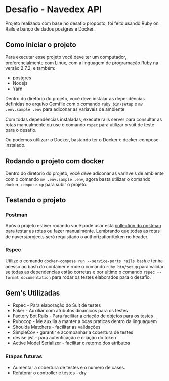 # Desafio - Navedex API
Projeto realizado com base no desafio proposto, foi feito usando Ruby on Rails e banco de dados postgres e Docker.

## Como iniciar o projeto
Para executar esse projeto você deve ter um computador, preferencialmente com Linux, com a linguagem de programação Ruby na versão 2.7.2, e também:

- postgres
- Nodejs
- Yarn

Dentro do diretório do projeto, você deve instalar as dependências definidas no arquivo Gemfile com o comando `ruby bin/setup` e 
`mv .env.sample .env` para adiconar as variaveis de ambiente.

Com todas dependências instaladas, execute rails server para consultar as rotas manualmente ou use o comando `rspec` para utilizar o suit de teste para o desafio.

Ou podemos utilizarr o Docker, bastando ter o Docker e docker-compose instalado.

## Rodando o projeto com docker

Dentro do diretório do projeto, você deve adiconar as variaveis de ambiente com o comando `mv .env.sample .env`, agora basta utilizar o comando `docker-compose up` para subir o projeto.

## Testando o projeto
### Postman

Após o projeto estiver rodando você pode usar esta [collection do postman](navedex_api.postman_collection.json) para testar as rotas ou fazer manualmente. Lembrando que todas as rotas de navers/projects será requisitado o authorization/token no header.

### Rspec

Utilize o comando `docker-compose run --service-ports rails bash` e tenha acesso ao bash do container e rode o comando `ruby bin/setup` para validar se todas as dependencias estão corretas e por ultimo o comando `rspec --format documentation` para rodar os testes elaborados para o desafio.

## Gem's Utilizadas

- Rspec - Para elaboração do Suit de testes
- Faker - Auxiliar com atributos dinamicos para os testes
- Factory Bot Rails - Para facilitar a criação de objetos para os testes
- Rubocop - Me auxilia a manter a boas praticas dentro da linguaguem
- Shoulda Matchers - facilitar as validações
- SimpleCov - garantir e acompanhar a cobertura de testes
- devise jwt - para autenticação e criação do token
- Active Model Serializer - facilitar o retorno dos atributos

### Etapas futuras

- Aumentar a cobertura de testes e o numero de cases.
- Refatorar o controller e testes - dry